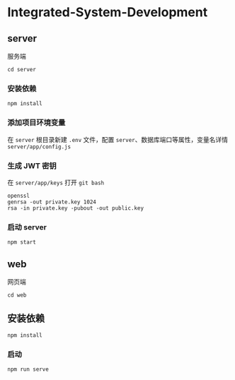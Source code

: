 # Integrated-System-Development

## server

服务端

```
cd server
```

### 安装依赖

```
npm install
```

### 添加项目环境变量

在 `server` 根目录新建 `.env` 文件，配置 `server`、数据库端口等属性，变量名详情 `server/app/config.js`

### 生成 JWT 密钥

在 `server/app/keys` 打开 `git bash` 

```
openssl
genrsa -out private.key 1024
rsa -in private.key -pubout -out public.key
```

### 启动 server

```
npm start
```

## web

网页端

```
cd web
```

## 安装依赖
```
npm install
```

### 启动
```
npm run serve
```
